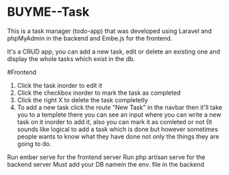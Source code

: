 # BUYME--Task

This is a task manager (todo-app) that was developed using Laravel and phpMyAdmin in the backend and Embe.js for the frontend.

It's a CRUD app, you can add a new task, edit or delete an existing one and display the whole tasks which exist in the db.

#Frontend
1. Click the task inorder to edit it
2. Click the checkbox inorder to mark the task as completed
3. Click the right X to delete the task completetly
4. To add a new task click the route "New Task" in the navbar then it'll take you to a templete there you can see an input where you can write a new task on it inorder to add it, also you can mark it as comleted or not (It sounds like logical to add a task which is done but however sometimes people wants to know what they have done not only the things they are going to do.


Run ember serve for the frontend server
Run php artisan serve for the backend server
Must add your DB namein the env. file in the backend
